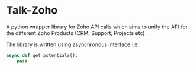 # Talk-Zoho
A python wrapper library for Zoho API calls which aims to unify the API for the different Zoho Products (CRM, Support, Projects etc).

The library is written using asynchronous interface i.e. 
```python 
async def get_potentials():
    pass
```  
